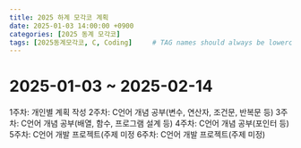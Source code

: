 ```yaml
---
title: 2025 하계 모각코 계획
date: 2025-01-03 14:00:00 +0900
categories: [2025 동계 모각코]
tags: [2025동계모각코, C, Coding]     # TAG names should always be lowercase
---
```

# 2025-01-03 ~ 2025-02-14  

1주차: 개인별 계획 작성
2주차: C언어 개념 공부(변수, 연산자, 조건문, 반복문 등)
3주차: C언어 개념 공부(배열, 함수, 프로그램 설계 등)
4주차: C언어 개념 공부(포인터 등)
5주차: C언어 개발 프로젝트(주제 미정
6주차: C언어 개발 프로젝트(주제 미정)
